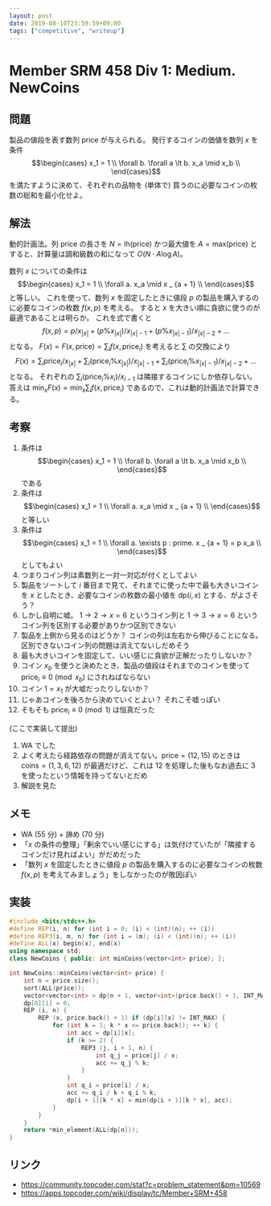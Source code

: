 ```yaml
---
layout: post
date: 2019-08-10T23:59:59+09:00
tags: ["competitive", "writeup"]
---
```


# Member SRM 458 Div 1: Medium. NewCoins

## 問題

製品の値段を表す数列 $\mathrm{price}$ が与えられる。
発行するコインの価値を数列 $x$ を条件 $$\begin{cases}
        x_1 = 1 \\
        \forall b. \forall a \lt b. x_a \mid x_b \\
\end{cases}$$ を満たすように決めて、それぞれの品物を (単体で) 買うのに必要なコインの枚数の総和を最小化せよ。

## 解法

動的計画法。列 $\mathrm{price}$ の長さを $N = \mathrm{lh}(\mathrm{price})$ かつ最大値を $A = \mathrm{max}(\mathrm{price})$ とすると、計算量は調和級数の和になって $O(N \cdot A \log A)$。

数列 $x$ についての条件は $$\begin{cases}
    x_1 = 1 \\
    \forall a. x_a \mid x _ {a + 1} \\
\end{cases}$$ と等しい。
これを使って、数列 $x$ を固定したときに値段 $p$ の製品を購入するのに必要なコインの枚数 $f(x, p)$ を考える。
すると $x$ を大きい順に貪欲に使うのが最適であることは明らか。
これを式で書くと $$f(x, p) = p / x _ {|x|} + (p \% x _ {|x|}) / x _ {|x| - 1} + (p \% x _ {|x| - 1}) / x _ {|x| - 2} + \dots$$ となる。
$F(x) = F(x, \mathrm{price}) = \sum_i f(x, \mathrm{price} _ i)$ を考えると $\sum$ の交換により
$$F(x) = \sum_i \mathrm{price} _ i / x _ {|x|} + \sum_i (\mathrm{price} _ i \% x _ {|x|}) / x _ {|x| - 1} + \sum_i (\mathrm{price} _ i \% x _ {|x| - 1}) / x _ {|x| - 2} + \dots$$ となる。
それぞれの $\sum_i (\mathrm{price} _ i \% x _ i) / x _ {i - 1}$ は隣接するコインにしか依存しない。
答えは $\min_x F(x) = \min_x \sum_i f(x, \mathrm{price} _ i)$ であるので、これは動的計画法で計算できる。

## 考察

1.  条件は $$\begin{cases}
        x_1 = 1 \\
        \forall b. \forall a \lt b. x_a \mid x_b \\
    \end{cases}$$ である
1.  条件は $$\begin{cases}
        x_1 = 1 \\
        \forall a. x_a \mid x _ {a + 1} \\
    \end{cases}$$ と等しい
1.  条件は $$\begin{cases}
        x_1 = 1 \\
        \forall a. \exists p : prime. x _ {a + 1} = p x_a \\
    \end{cases}$$ としてもよい
1.  つまりコイン列は素数列と一対一対応が付くとしてよい
1.  製品をソートして $i$ 番目まで見て、それまでに使った中で最も大きいコインを $x$ としたとき、必要なコインの枚数の最小値を $\mathrm{dp}(i, x)$ とする、がよさそう？
1.  しかし自明に嘘。 $1 \to 2 \to x = 6$ というコイン列と $1 \to 3 \to x = 6$ というコイン列を区別する必要がありかつ区別できない
1.  製品を上側から見るのはどうか？ コインの列は左右から伸びることになる。区別できないコイン列の問題は消えてないしだめそう
1.  最も大きいコインを固定して、いい感じに貪欲が正解だったりしないか？
1.  コイン $x_b$ を使うと決めたとき、製品の値段はそれまでのコインを使って $\mathrm{price} _ i \equiv 0 \pmod{x_b}$ にされねばならない
1.  コイン $1 = x_1$ が大嘘だったりしないか？
1.  じゃあコインを後ろから決めていくとよい？ それこそ嘘っぽい
1.  そもそも $\mathrm{price} _ i \equiv 0 \pmod{1}$ は恒真だった

(ここで実装して提出)

1.  WA でした
1.  よく考えたら経路依存の問題が消えてない。$\mathrm{price} = ( 12, 15 )$ のときは $\mathrm{coins} = (1, 3, 6, 12)$ が最適だけど、これは $12$ を処理した後もなお過去に $3$ を使ったという情報を持ってないとだめ
1.  解説を見た

## メモ

-   WA (55 分) + 諦め (70 分)
-   「$x$ の条件の整理」「剰余でいい感じにする」は気付けていたが「隣接するコインだけ見ればよい」がだめだった
-   「数列 $x$ を固定したときに値段 $p$ の製品を購入するのに必要なコインの枚数 $f(x, p)$ を考えてみましょう」をしなかったのが敗因ぽい

## 実装

``` c++
#include <bits/stdc++.h>
#define REP(i, n) for (int i = 0; (i) < (int)(n); ++ (i))
#define REP3(i, m, n) for (int i = (m); (i) < (int)(n); ++ (i))
#define ALL(x) begin(x), end(x)
using namespace std;
class NewCoins { public: int minCoins(vector<int> price); };

int NewCoins::minCoins(vector<int> price) {
    int n = price.size();
    sort(ALL(price));
    vector<vector<int> > dp(n + 1, vector<int>(price.back() + 1, INT_MAX));
    dp[0][1] = 0;
    REP (i, n) {
        REP (x, price.back() + 1) if (dp[i][x] != INT_MAX) {
            for (int k = 1; k * x <= price.back(); ++ k) {
                int acc = dp[i][x];
                if (k >= 2) {
                    REP3 (j, i + 1, n) {
                        int q_j = price[j] / x;
                        acc += q_j % k;
                    }
                }
                int q_i = price[i] / x;
                acc += q_i / k + q_i % k;
                dp[i + 1][k * x] = min(dp[i + 1][k * x], acc);
            }
        }
    }
    return *min_element(ALL(dp[n]));
}
```

## リンク

-   <https://community.topcoder.com/stat?c=problem_statement&pm=10569>
-   <https://apps.topcoder.com/wiki/display/tc/Member+SRM+458>
